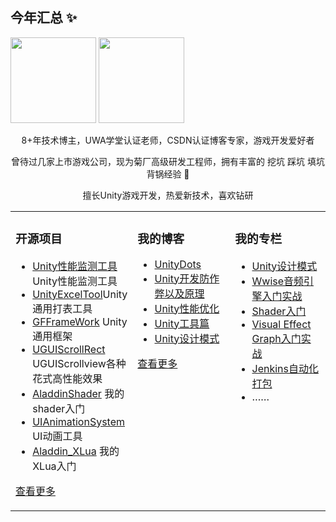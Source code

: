   
## 今年汇总 ✨
<img align="" height="137px" src="https://github-readme-stats.vercel.app/api?username=liyupi&hide_title=true&hide_border=true&show_icons=true&include_all_commits=true&line_height=21&bg_color=0,EC6C6C,FFD479,FFFC79,73FA79&theme=graywhite&locale=cn" />
<img align="" height="137px" src="https://github-readme-stats.vercel.app/api/top-langs/?username=dingxiaowei&hide_title=true&hide_border=true&layout=compact&bg_color=0,73FA79,73FDFF,D783FF&theme=graywhite&locale=cn" />

<p align="center"> 8+年技术博主，UWA学堂认证老师，CSDN认证博客专家，游戏开发爱好者 </p>  
<p align="center"> 曾待过几家上市游戏公司，现为菊厂高级研发工程师，拥有丰富的 挖坑 踩坑 填坑 背锅经验 🐶   </p>  
<p align="center"> 擅长Unity游戏开发，热爱新技术，喜欢钻研</p>  


<table align="center"><tr>
<td valign="top" width="33%">

### 开源项目  
- [Unity性能监测工具](https://github.com/dingxiaowei/MonitorTool)Unity性能监测工具	
- [UnityExcelTool](https://github.com/dingxiaowei/ExcelTool)Unity通用打表工具	
- [GFFrameWork](https://github.com/dingxiaowei/GFFrameWork) Unity通用框架 
- [UGUIScrollRect](https://github.com/dingxiaowei/ScrollRect) UGUIScrollview各种花式高性能效果
- [AladdinShader](https://github.com/dingxiaowei/AladdinShader) 我的shader入门
- [UIAnimationSystem](https://github.com/dingxiaowei/UIAnimationSystem) UI动画工具
- [Aladdin_XLua](https://github.com/dingxiaowei/Aladdin_XLua) 我的XLua入门
   
[查看更多](https://github.com/dingxiaowei/)	 

	
</td>
<td valign="top" width="33%">

### 我的博客  
- [UnityDots](https://blog.csdn.net/dingxiaowei2013/article/details/104341157)
- [Unity开发防作弊以及原理](https://blog.csdn.net/s10141303/article/details/93893740)
- [Unity性能优化](http://dingxiaowei.cn/2020/01/19/)
- [Unity工具篇](http://dingxiaowei.cn/tags/%E5%B7%A5%E5%85%B7/)
- [Unity设计模式](http://dingxiaowei.cn/tags/%E8%AE%BE%E8%AE%A1%E6%A8%A1%E5%BC%8F/)

[查看更多](https://blog.csdn.net/dingxiaowei2013)

	
</td>
<td valign="top" width="33%">

### 我的专栏  
- [Unity设计模式](http://dingxiaowei.cn/tags/%E8%AE%BE%E8%AE%A1%E6%A8%A1%E5%BC%8F/)
- [Wwise音频引擎入门实战](https://edu.uwa4d.com/course-intro/0/131)  
- [Shader入门](http://dingxiaowei.cn/tags/Shader/)  
- [Visual Effect Graph入门实战](https://edu.uwa4d.com/course-intro/0/171)  
- [Jenkins自动化打包](https://edu.uwa4d.com/course-intro/0/149)    
- ……

	
</td>
</tr></table>

